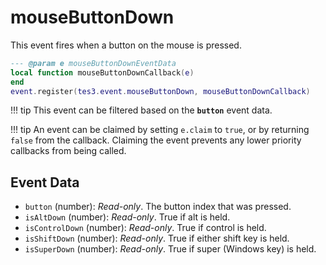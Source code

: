 # mouseButtonDown
<div class="search_terms" style="display: none">mousebuttondown</div>

<!---
	This file is autogenerated. Do not edit this file manually. Your changes will be ignored.
	More information: https://github.com/MWSE/MWSE/tree/master/docs
-->

This event fires when a button on the mouse is pressed.

```lua
--- @param e mouseButtonDownEventData
local function mouseButtonDownCallback(e)
end
event.register(tes3.event.mouseButtonDown, mouseButtonDownCallback)
```

!!! tip
	This event can be filtered based on the **`button`** event data.

!!! tip
	An event can be claimed by setting `e.claim` to `true`, or by returning `false` from the callback. Claiming the event prevents any lower priority callbacks from being called.

## Event Data

* `button` (number): *Read-only*. The button index that was pressed.
* `isAltDown` (number): *Read-only*. True if alt is held.
* `isControlDown` (number): *Read-only*. True if control is held.
* `isShiftDown` (number): *Read-only*. True if either shift key is held.
* `isSuperDown` (number): *Read-only*. True if super (Windows key) is held.

